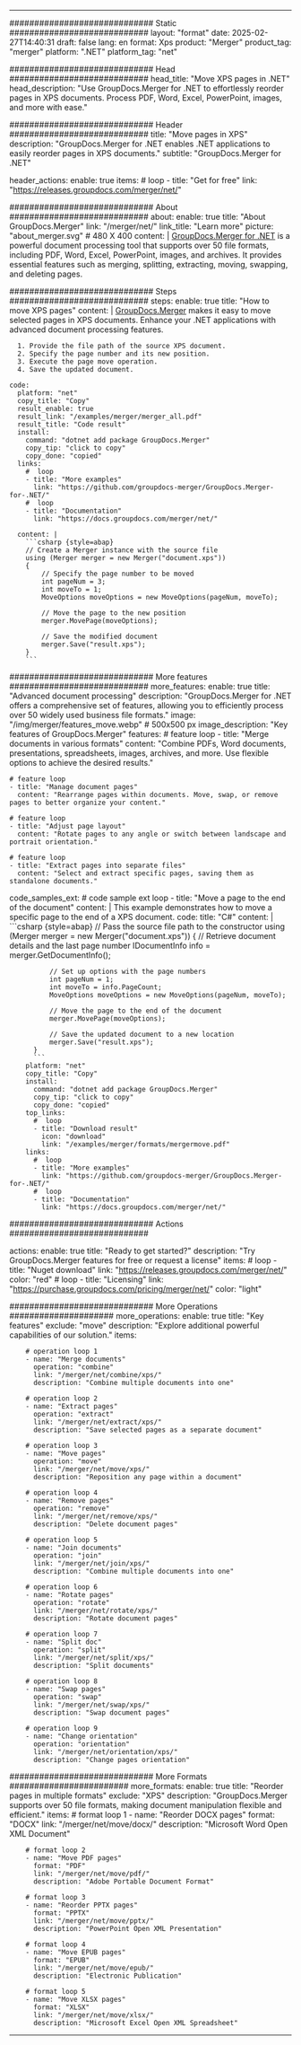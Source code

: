 
---
############################# Static ############################
layout: "format"
date:  2025-02-27T14:40:31
draft: false
lang: en
format: Xps
product: "Merger"
product_tag: "merger"
platform: ".NET"
platform_tag: "net"

############################# Head ############################
head_title: "Move XPS pages in .NET"
head_description: "Use GroupDocs.Merger for .NET to effortlessly reorder pages in XPS documents. Process PDF, Word, Excel, PowerPoint, images, and more with ease."

############################# Header ############################
title: "Move pages in XPS" 
description: "GroupDocs.Merger for .NET enables .NET applications to easily reorder pages in XPS documents."
subtitle: "GroupDocs.Merger for .NET" 

header_actions:
  enable: true
  items:
    #  loop
    - title: "Get for free"
      link: "https://releases.groupdocs.com/merger/net/"
      
############################# About ############################
about:
    enable: true
    title: "About GroupDocs.Merger"
    link: "/merger/net/"
    link_title: "Learn more"
    picture: "about_merger.svg" # 480 X 400
    content: |
       [GroupDocs.Merger for .NET](/merger/net/) is a powerful document processing tool that supports over 50 file formats, including PDF, Word, Excel, PowerPoint, images, and archives. It provides essential features such as merging, splitting, extracting, moving, swapping, and deleting pages.

############################# Steps ############################
steps:
    enable: true
    title: "How to move XPS pages"
    content: |
      [GroupDocs.Merger](/merger/net/) makes it easy to move selected pages in XPS documents. Enhance your .NET applications with advanced document processing features.
      
      1. Provide the file path of the source XPS document.
      2. Specify the page number and its new position.
      3. Execute the page move operation.
      4. Save the updated document.
   
    code:
      platform: "net"
      copy_title: "Copy"
      result_enable: true
      result_link: "/examples/merger/merger_all.pdf"
      result_title: "Code result"
      install:
        command: "dotnet add package GroupDocs.Merger"
        copy_tip: "click to copy"
        copy_done: "copied"
      links:
        #  loop
        - title: "More examples"
          link: "https://github.com/groupdocs-merger/GroupDocs.Merger-for-.NET/"
        #  loop
        - title: "Documentation"
          link: "https://docs.groupdocs.com/merger/net/"
          
      content: |
        ```csharp {style=abap}
        // Create a Merger instance with the source file
        using (Merger merger = new Merger("document.xps"))
        {
            // Specify the page number to be moved
            int pageNum = 3;
            int moveTo = 1;
            MoveOptions moveOptions = new MoveOptions(pageNum, moveTo);

            // Move the page to the new position
            merger.MovePage(moveOptions);

            // Save the modified document
            merger.Save("result.xps");
        }
        ```            

############################# More features ############################
more_features:
  enable: true
  title: "Advanced document processing"
  description: "GroupDocs.Merger for .NET offers a comprehensive set of features, allowing you to efficiently process over 50 widely used business file formats."
  image: "/img/merger/features_move.webp" # 500x500 px
  image_description: "Key features of GroupDocs.Merger"
  features:
    # feature loop
    - title: "Merge documents in various formats"
      content: "Combine PDFs, Word documents, presentations, spreadsheets, images, archives, and more. Use flexible options to achieve the desired results."

    # feature loop
    - title: "Manage document pages"
      content: "Rearrange pages within documents. Move, swap, or remove pages to better organize your content."

    # feature loop
    - title: "Adjust page layout"
      content: "Rotate pages to any angle or switch between landscape and portrait orientation."

    # feature loop
    - title: "Extract pages into separate files"
      content: "Select and extract specific pages, saving them as standalone documents."
      
  code_samples_ext:
    # code sample ext loop
    - title: "Move a page to the end of the document"
      content: |
        This example demonstrates how to move a specific page to the end of a XPS document.
      code:
        title: "C#"
        content: |
          ```csharp {style=abap}
          // Pass the source file path to the constructor
          using (Merger merger = new Merger("document.xps"))
          {
              // Retrieve document details and the last page number
              IDocumentInfo info = merger.GetDocumentInfo();

              // Set up options with the page numbers
              int pageNum = 1;
              int moveTo = info.PageCount;
              MoveOptions moveOptions = new MoveOptions(pageNum, moveTo);
          
              // Move the page to the end of the document
              merger.MovePage(moveOptions);

              // Save the updated document to a new location
              merger.Save("result.xps");
          }
          ```
        platform: "net"
        copy_title: "Copy"
        install:
          command: "dotnet add package GroupDocs.Merger"
          copy_tip: "click to copy"
          copy_done: "copied"
        top_links:
          #  loop
          - title: "Download result"
            icon: "download"
            link: "/examples/merger/formats/mergermove.pdf"
        links:
          #  loop
          - title: "More examples"
            link: "https://github.com/groupdocs-merger/GroupDocs.Merger-for-.NET/"
          #  loop
          - title: "Documentation"
            link: "https://docs.groupdocs.com/merger/net/"
            

            


############################# Actions ############################

actions:
  enable: true
  title: "Ready to get started?"
  description: "Try GroupDocs.Merger features for free or request a license"
  items:
    #  loop
    - title: "Nuget download"
      link: "https://releases.groupdocs.com/merger/net/"
      color: "red"
        #  loop
    - title: "Licensing"
      link: "https://purchase.groupdocs.com/pricing/merger/net/"
      color: "light"


############################# More Operations #####################
more_operations:
    enable: true
    title: "Key features"
    exclude: "move"
    description: "Explore additional powerful capabilities of our solution."
    items: 
          
        # operation loop 1
        - name: "Merge documents"
          operation: "combine"
          link: "/merger/net/combine/xps/"
          description: "Combine multiple documents into one"

        # operation loop 2
        - name: "Extract pages"
          operation: "extract"
          link: "/merger/net/extract/xps/"
          description: "Save selected pages as a separate document"

        # operation loop 3
        - name: "Move pages"
          operation: "move"
          link: "/merger/net/move/xps/"
          description: "Reposition any page within a document"

        # operation loop 4
        - name: "Remove pages"
          operation: "remove"
          link: "/merger/net/remove/xps/"
          description: "Delete document pages"

        # operation loop 5
        - name: "Join documents"
          operation: "join"
          link: "/merger/net/join/xps/"
          description: "Combine multiple documents into one"

        # operation loop 6
        - name: "Rotate pages"
          operation: "rotate"
          link: "/merger/net/rotate/xps/"
          description: "Rotate document pages"

        # operation loop 7
        - name: "Split doc"
          operation: "split"
          link: "/merger/net/split/xps/"
          description: "Split documents"

        # operation loop 8
        - name: "Swap pages"
          operation: "swap"
          link: "/merger/net/swap/xps/"
          description: "Swap document pages"

        # operation loop 9
        - name: "Change orientation"
          operation: "orientation"
          link: "/merger/net/orientation/xps/"
          description: "Change pages orientation"
          
        
          
############################# More Formats ########################
more_formats:
    enable: true
    title: "Reorder pages in multiple formats"
    exclude: "XPS"
    description: "GroupDocs.Merger supports over 50 file formats, making document manipulation flexible and efficient."
    items: 
        # format loop 1
        - name: "Reorder DOCX pages"
          format: "DOCX"
          link: "/merger/net/move/docx/"
          description: "Microsoft Word Open XML Document"
          
        # format loop 2
        - name: "Move PDF pages"
          format: "PDF"
          link: "/merger/net/move/pdf/"
          description: "Adobe Portable Document Format"
          
        # format loop 3
        - name: "Reorder PPTX pages"
          format: "PPTX"
          link: "/merger/net/move/pptx/"
          description: "PowerPoint Open XML Presentation"

        # format loop 4
        - name: "Move EPUB pages"
          format: "EPUB"
          link: "/merger/net/move/epub/"
          description: "Electronic Publication"
          
        # format loop 5
        - name: "Move XLSX pages"
          format: "XLSX"
          link: "/merger/net/move/xlsx/"
          description: "Microsoft Excel Open XML Spreadsheet"
  

---
